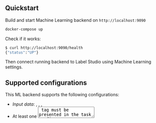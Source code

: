 ## Quickstart

Build and start Machine Learning backend on `http://localhost:9090`

```bash
docker-compose up
```

Check if it works:

```bash
$ curl http://localhost:9090/health
{"status":"UP"}
```

Then connect running backend to Label Studio using Machine Learning settings.

## Supported configurations

This ML backend supports the following configurations:
- _Input data_: <Text>, <Image>, <HyperText>, <Paragraphs>
- At least one <TextArea> tag must be presented in the task config - it will be used as a prompt input. To specify which `<TextArea> tag` to use, set `PROMPT_PREFIX` environmental variable.

